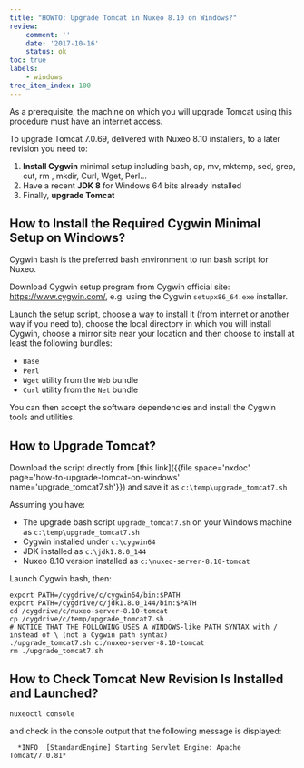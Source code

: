 ```yaml
---
title: "HOWTO: Upgrade Tomcat in Nuxeo 8.10 on Windows?"
review:
    comment: ''
    date: '2017-10-16'
    status: ok
toc: true
labels:
    - windows
tree_item_index: 100
---
```


As a prerequisite, the machine on which you will upgrade Tomcat using this procedure must have an internet access.

To upgrade Tomcat 7.0.69, delivered with Nuxeo 8.10 installers, to a later revision you need to:
1. **Install Cygwin** minimal setup including bash, cp, mv, mktemp, sed, grep, cut, rm , mkdir, Curl, Wget, Perl…
2. Have a recent **JDK 8** for Windows 64 bits already installed
3. Finally, **upgrade Tomcat**

## How to Install the Required Cygwin Minimal Setup on Windows?
Cygwin bash is the preferred bash environment to run bash script for Nuxeo.

Download Cygwin setup program from Cygwin official site: https://www.cygwin.com/, e.g. using the Cygwin `setupx86_64.exe` installer.

Launch the setup script, choose a way to install it (from internet or another way if you need to), choose the local directory in which you will install Cygwin, choose a mirror site near your location and then choose to install at least the following bundles:
* `Base`
* `Perl`
* `Wget` utility from the `Web` bundle
* `Curl` utility from the `Net` bundle

You can then accept the software dependencies and install the Cygwin tools and utilities.


## How to Upgrade Tomcat?

Download the script directly from [this link]({{file space='nxdoc' page='how-to-upgrade-tomcat-on-windows' name='upgrade_tomcat7.sh'}})
and save it as `c:\temp\upgrade_tomcat7.sh`

Assuming you have:
* The upgrade bash script `upgrade_tomcat7.sh` on your Windows machine as `c:\temp\upgrade_tomcat7.sh`
* Cygwin installed under `c:\cygwin64`
* JDK installed as `c:\jdk1.8.0_144`
* Nuxeo 8.10 version installed as `c:\nuxeo-server-8.10-tomcat`

Launch Cygwin bash, then:
```
export PATH=/cygdrive/c/cygwin64/bin:$PATH
export PATH=/cygdrive/c/jdk1.8.0_144/bin:$PATH
cd /cygdrive/c/nuxeo-server-8.10-tomcat
cp /cygdrive/c/temp/upgrade_tomcat7.sh .
# NOTICE THAT THE FOLLOWING USES A WINDOWS-like PATH SYNTAX with / instead of \ (not a Cygwin path syntax)
./upgrade_tomcat7.sh c:/nuxeo-server-8.10-tomcat
rm ./upgrade_tomcat7.sh
```

## How to Check Tomcat New Revision Is Installed and Launched?
```
nuxeoctl console
```
and check in the console output that the following message is displayed:

```
  *INFO  [StandardEngine] Starting Servlet Engine: Apache Tomcat/7.0.81*
```
